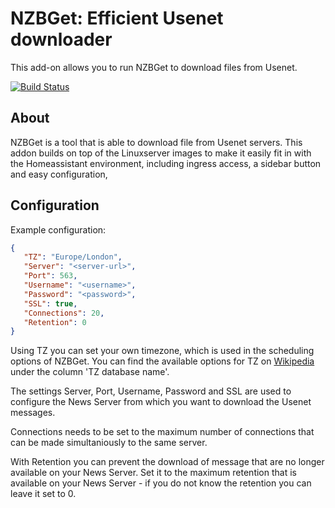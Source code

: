 # NZBGet: Efficient Usenet downloader
This add-on allows you to run NZBGet to download files from Usenet.

<!-- START_GEN_BADGES -->
 [![Build Status](https://badges.herokuapp.com/travis.com/Taapie/hassio-addons?branch=feature/nzbget&label=armv7&env=ADDON=%22nzbget%22%20ARCH=%22armv7%22)](https://travis-ci.com/Taapie/hassio-addons)
<!-- END_GEN_BADGES -->

## About

NZBGet is a tool that is able to download file from Usenet servers. This addon builds on top of the Linuxserver images to make it easily fit in with the Homeassistant environment, including ingress access, a sidebar button and easy configuration,

## Configuration

Example configuration:

```json
{
   "TZ": "Europe/London",
   "Server": "<server-url>",
   "Port": 563,
   "Username": "<username>",
   "Password": "<password>",
   "SSL": true,
   "Connections": 20,
   "Retention": 0
}
```

Using TZ you can set your own timezone, which is used in the scheduling options of NZBGet. You can find the available options for TZ on [Wikipedia](https://en.wikipedia.org/wiki/List_of_tz_database_time_zones) under the column 'TZ database name'.

The settings Server, Port, Username, Password and SSL are used to configure the News Server from which you want to download the Usenet messages. 

Connections needs to be set to the maximum number of connections that can be made simultaniously to the same server. 

With Retention you can prevent the download of message that are no longer available on your News Server. Set it to the maximum retention that is available on your News Server - if you do not know the retention you can leave it set to 0.
